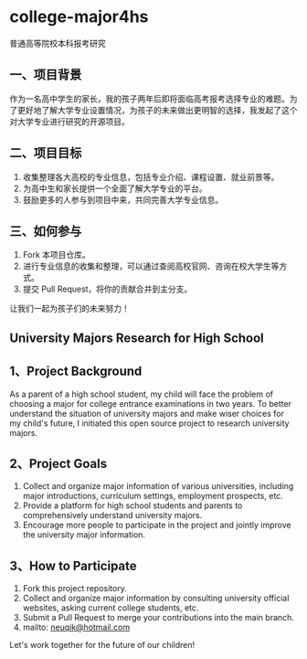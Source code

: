 # college-major4hs

普通高等院校本科报考研究

## 一、项目背景

作为一名高中学生的家长，我的孩子两年后即将面临高考报考选择专业的难题。为了更好地了解大学专业设置情况，为孩子的未来做出更明智的选择，我发起了这个对大学专业进行研究的开源项目。

## 二、项目目标

1. 收集整理各大高校的专业信息，包括专业介绍、课程设置、就业前景等。
2. 为高中生和家长提供一个全面了解大学专业的平台。
3. 鼓励更多的人参与到项目中来，共同完善大学专业信息。

## 三、如何参与

1. Fork 本项目仓库。
2. 进行专业信息的收集和整理，可以通过查阅高校官网、咨询在校大学生等方式。
3. 提交 Pull Request，将你的贡献合并到主分支。

让我们一起为孩子们的未来努力！

## University Majors Research for High School

## 1、Project Background

As a parent of a high school student, my child will face the problem of choosing a major for college entrance examinations in two years. To better understand the situation of university majors and make wiser choices for my child's future, I initiated this open source project to research university majors.

## 2、Project Goals

1. Collect and organize major information of various universities, including major introductions, curriculum settings, employment prospects, etc.
2. Provide a platform for high school students and parents to comprehensively understand university majors.
3. Encourage more people to participate in the project and jointly improve the university major information.

## 3、How to Participate

1. Fork this project repository.
2. Collect and organize major information by consulting university official websites, asking current college students, etc.
3. Submit a Pull Request to merge your contributions into the main branch.
4. mailto: <neuqik@hotmail.com>

Let's work together for the future of our children!
